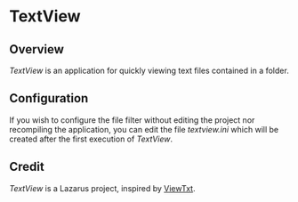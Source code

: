 
# TextView

## Overview

*TextView* is an application for quickly viewing text files contained in a folder.

## Configuration

If you wish to configure the file filter without editing the project nor recompiling the application, you can edit the file *textview.ini* which will be created after the first execution of *TextView*.

## Credit

*TextView* is a Lazarus project, inspired by [ViewTxt](https://github.com/crmacedonio/ViewTxt).

